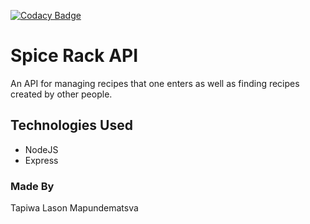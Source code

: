 [![Codacy Badge](https://api.codacy.com/project/badge/Grade/33272cbdec92454bb3a4335e533cabfe)](https://www.codacy.com/app/3V0L/spice-rack-api?utm_source=github.com&amp;utm_medium=referral&amp;utm_content=3V0L/spice-rack-api&amp;utm_campaign=Badge_Grade)

# Spice Rack API
An API for managing recipes that one enters as well as finding recipes created by other people.

## Technologies Used
- NodeJS
- Express

### Made By
Tapiwa Lason Mapundematsva